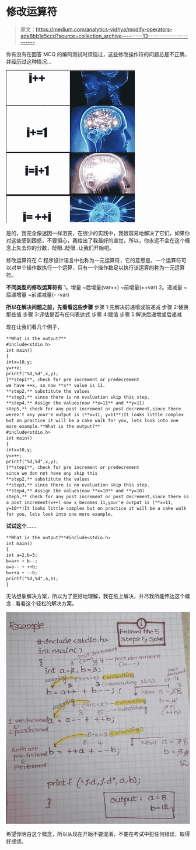 # 修改运算符

> 原文：<https://medium.com/analytics-vidhya/modify-operators-ade8bb1e5ccd?source=collection_archive---------13----------------------->

你有没有在回答 MCQ 的编码测试时烦恼过，这些修改操作符的问题总是不正确，并经历过这种情况…

![](img/fdc7557145b59b0532e4e79da055bab7.png)

是的，我完全像迷因一样沮丧，在很少的实践中，我很容易地解决了它们，如果你对这些感到困惑，不要担心，我给出了我最好的直觉，所以，你永远不会在这个概念上失去你的分数，眨眼..眨眼..让我们开始吧。

修改运算符在 C 程序设计语言中也称为一元运算符，它的意思是，一个运算符可以对单个操作数执行一个运算，只有一个操作数足以执行该运算的称为一元运算符。

**不同类型的修改运算符有**
1。增量
~后增量(var++)
~前增量(++var)
2。递减量
~后递增量
~前递减量(- -var)

**所以在解决问题之前，先看看这些步骤** 步骤 1:先解决前递增或前递减
步骤 2:替换那些值
步骤 3:评估是否有任何表达式
步骤 4:赋值
步骤 5:解决后递增或后递减

现在让我们看几个例子，

```
**What is the output?**
#include<stdio.h>
int main()
{
intx=10,y;
y=++x;
printf("%d,%d",x,y);
}**step1**, check for pre increment or predecrement
we have ++x, so now **x** value is 11.
**step2,** substitute the values
**step3,** since there is no evaluation skip this step.
**step4,** Assign the values(now **x=11** and **y=11)
step5,** check for any post increment or post decrement,since there weren't any your'e output is (**x=11, y=11**)It looks little complex but on practice it will be a cake walk for you, lets look into one more example.**What is the output?**
#include<stdio.h>
int main()
{
intx=10,y;
y=x++;
printf("%d,%d",x,y);
}**step1**, check for pre increment or predecrement
since we don not have any skip this
**step2,** substitute the values
**step3,** since there is no evaluation skip this step.
**step4,** Assign the values(now **x=10** and **y=10)
step5,** check for any post increment or post decrement,since there is a post increment(x++) now x becomes 11,your'e output is (**x=11, y=10**)It looks little complex but on practice it will be a cake walk for you, lets look into one more example.
```

**试试这个……**

```
**What is the output?**#include<stdio.h>
int main()
{
int a=2,b=3;
b=a++ + b--;
a=a-- + ++b;
b=++a + --b;
printf("%d,%d",a,b);
}
```

无法想象解决方案，所以为了更好地理解，我在纸上解决，并尽我所能传达这个概念…看看这个轻松的解决方案。

![](img/20e67631aa4fd710ee9ee82214b02b7f.png)

希望你明白这个概念，所以从现在开始不要混淆，不要在考试中犯任何错误，取得好成绩。